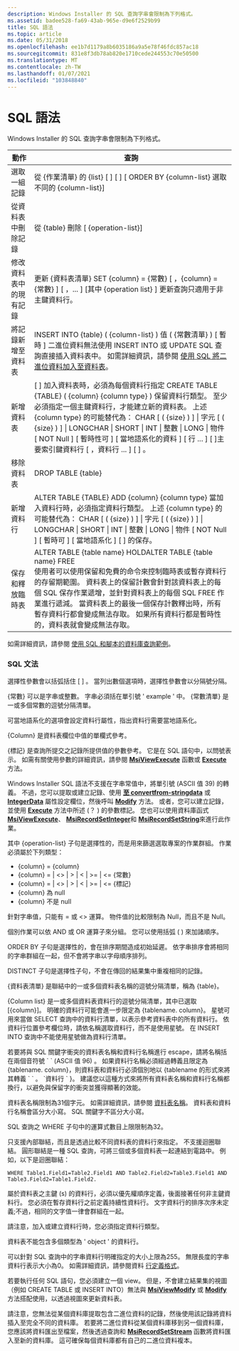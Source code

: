 ```yaml
---
description: Windows Installer 的 SQL 查詢字串會限制為下列格式。
ms.assetid: badee528-fa69-43ab-965e-d9e6f2529b99
title: SQL 語法
ms.topic: article
ms.date: 05/31/2018
ms.openlocfilehash: ee1b7d1179a8b6035186a9a5e78f46fdc857ac18
ms.sourcegitcommit: 831e8f3db78ab820e1710cede244553c70e50500
ms.translationtype: MT
ms.contentlocale: zh-TW
ms.lasthandoff: 01/07/2021
ms.locfileid: "103848840"
---
```

# <a name="sql-syntax"></a>SQL 語法

Windows Installer 的 SQL 查詢字串會限制為下列格式。



| 動作                             | 查詢                                                                                                                                                                                                                                                                                                                                                                                                                                                                                                          |
|------------------------------------|----------------------------------------------------------------------------------------------------------------------------------------------------------------------------------------------------------------------------------------------------------------------------------------------------------------------------------------------------------------------------------------------------------------------------------------------------------------------------------------------------------------|
| 選取一組記錄          | 從 {作業清單} 的 {list} \[ \] \[ \] \[ ORDER BY {column-list} 選取不同的 {column-list}\]                                                                                                                                                                                                                                                                                                                                                                                                       |
| 從資料表中刪除記錄        | 從 {table} 刪除 \[ {operation-list}\]                                                                                                                                                                                                                                                                                                                                                                                                                                                                 |
| 修改資料表中的現有記錄 | 更新 {資料表清單} SET {column} = {常數} \[ ，{column} = {常數} \] \[ ，... \] \[其中 {operation list} \] 更新查詢只適用于非主鍵資料行。<br/>                                                                                                                                                                                                                                                                                                                                      |
| 將記錄新增至資料表             | INSERT INTO {table} ( {column-list} ) 值 ( {常數清單} ) \[ 暫時 \] 二進位資料無法使用 INSERT INTO 或 UPDATE SQL 查詢直接插入資料表中。 如需詳細資訊，請參閱 [使用 SQL 將二進位資料加入至資料表](adding-binary-data-to-a-table-using-sql.md)。<br/>                                                                                                                                                                                                       |
| 新增資料表                        | \[ \] 加入資料表時，必須為每個資料行指定 CREATE TABLE {TABLE} ( {column} {column type} ) 保留資料行類型。 至少必須指定一個主鍵資料行，才能建立新的資料表。 上述 {column type} 的可能替代為： CHAR \[ ( {size} ) \] \| 字元 \[ ( {size} ) \] \| LONGCHAR \| SHORT \| INT \| 整數 \| LONG \| 物件 \[ NOT Null \] \[ 暫時性可 \] \[ 當地語系化的資料 \] \[ 行 ... \] \[ \]主要索引鍵資料行 \[ ，資料行 ... \] \[ \] 。<br/> |
| 移除資料表                     | DROP TABLE {table}                                                                                                                                                                                                                                                                                                                                                                                                                                                                                             |
| 新增資料行                       | ALTER TABLE {TABLE} ADD {column} {column type} 當加入資料行時，必須指定資料行類型。 上述 {column type} 的可能替代為： CHAR \[ ( {size} ) \] \| 字元 \[ ( {size} ) \] \| LONGCHAR \| SHORT \| INT \| 整數 \| LONG \| 物件 \[ NOT Null \] \[ 暫時可 \] \[ 當地語系化 \] \[ \] 的保存。<br/>                                                                                                                                                                  |
| 保存和釋放臨時表     | ALTER TABLE {table name} HOLDALTER TABLE {table name} FREE<br/> 使用者可以使用保留和免費的命令來控制臨時表或暫存資料行的存留期範圍。 資料表上的保留計數會針對該資料表上的每個 SQL 保存作業遞增，並針對資料表上的每個 SQL FREE 作業進行遞減。 當資料表上的最後一個保存計數釋出時，所有暫存資料行都會變成無法存取。 如果所有資料行都是暫時性的，資料表就會變成無法存取。<br/>     |



 

如需詳細資訊，請參閱 [使用 SQL 和腳本的資料庫查詢範例](examples-of-database-queries-using-sql-and-script.md)。

### <a name="sql-grammar"></a>SQL 文法

選擇性參數會以括弧括住 \[ \] 。 當列出數個選項時，選擇性參數會以分隔號分隔。

{常數} 可以是字串或整數。 字串必須括在單引號 ' example ' 中。 {常數清單} 是一或多個常數的逗號分隔清單。

可當地語系化的選項會設定資料行屬性，指出資料行需要當地語系化。

{Column} 是資料表欄位中值的單欄式參考。

{標記} 是查詢所提交之記錄所提供值的參數參考。 它是在 SQL 語句中，以問號表示。 如需有關使用參數的詳細資訊，請參閱 [**MsiViewExecute**](/windows/desktop/api/Msiquery/nf-msiquery-msiviewexecute) 函數或 [**Execute**](view-execute.md) 方法。

Windows Installer SQL 語法不支援在字串常值中，將單引號 (ASCII 值 39) 的轉義。 不過，您可以提取或建立記錄、使用 [**至 convertfrom-stringdata**](record-stringdata.md) 或 [**IntegerData**](record-integerdata.md) 屬性設定欄位，然後呼叫 [**Modify**](view-modify.md) 方法。 或者，您可以建立記錄，並使用 [**Execute**](view-execute.md) 方法中所述 (？ ) 的參數標記。 您也可以使用資料庫函式 [**MsiViewExecute**](/windows/desktop/api/Msiquery/nf-msiquery-msiviewexecute)、 [**MsiRecordSetInteger**](/windows/desktop/api/Msiquery/nf-msiquery-msirecordsetinteger)和 [**MsiRecordSetString**](/windows/desktop/api/Msiquery/nf-msiquery-msirecordsetstringa)來進行此作業。

其中 {operation-list} 子句是選擇性的，而是用來篩選選取專案的作業群組。 作業必須屬於下列類型：

-   {column} = {column}
-   {column} = \|  <>  \|  >  \|  <  \|  >=  \| <= {常數}
-   {column} = \|  <>  \|  >  \|  <  \|  >=  \| <= {標記}
-   {column} 為 null
-   {column} 不是 null

針對字串值，只能有 = 或 <> 運算。 物件值的比較限制為 Null，而且不是 Null。

個別作業可以依 AND 或 OR 運算子來分組。 您可以使用括弧 ( ) 來加諸順序。

ORDER BY 子句是選擇性的，會在排序期間造成初始延遲。 依字串排序會將相同的字串群組在一起，但不會將字串以字母順序排列。

DISTINCT 子句是選擇性子句，不會在傳回的結果集中重複相同的記錄。

{資料表清單} 是聯結中的一或多個資料表名稱的逗號分隔清單，稱為 {table}。

{Column list} 是一或多個資料表資料行的逗號分隔清單，其中已選取 [{column}]。 明確的資料行可能會進一步限定為 {tablename. column}。 星號可用來當做 SELECT 查詢中的資料行清單，以表示參考資料表中的所有資料行。 依資料行位置參考欄位時，請依名稱選取資料行，而不是使用星號。 在 INSERT INTO 查詢中不能使用星號做為資料行清單。

若要將與 SQL 關鍵字衝突的資料表名稱和資料行名稱進行 escape，請將名稱括在兩個音符號 \` \` (ASCII 值 96) 。 如果資料行名稱必須經過轉義且限定為 {tablename. column}，則資料表和資料行必須個別地以 {tablename 的形式來將其轉義 \` \` 。 \`資料行 \` }。 建議您以這種方式來將所有資料表名稱和資料行名稱都換行，以避免與保留字的衝突並獲得顯著的效能。

資料表名稱限制為31個字元。 如需詳細資訊，請參閱 [資料表名稱](table-names.md)。 資料表和資料行名稱會區分大小寫。 SQL 關鍵字不區分大小寫。

SQL 查詢之 WHERE 子句中的運算式數目上限限制為32。

只支援內部聯結，而且是透過比較不同資料表的資料行來指定。 不支援迴圈聯結。 圓形聯結是一種 SQL 查詢，可將三個或多個資料表一起連結到電路中。 例如，以下是迴圈聯結：

``` syntax
WHERE Table1.Field1=Table2.Field1 AND Table2.Field2=Table3.Field1 AND Table3.Field2=Table1.Field2.
```

屬於資料表之主鍵 (s) 的資料行，必須以優先權順序定義，後面接著任何非主鍵資料行。 您必須在暫存資料行之前定義持續性資料行。 文字資料行的排序次序未定義;不過，相同的文字值一律會群組在一起。

請注意，加入或建立資料行時，您必須指定資料行類型。

資料表不能包含多個類型為 ' object ' 的資料行。

可以針對 SQL 查詢中的字串資料行明確指定的大小上限為255。 無限長度的字串資料行表示大小為0。 如需詳細資訊，請參閱資料 [行定義格式](column-definition-format.md)。

若要執行任何 SQL 語句，您必須建立一個 view。 但是，不會建立結果集的視圖（例如 CREATE TABLE 或 INSERT INTO）無法與 [**MsiViewModify**](/windows/desktop/api/Msiquery/nf-msiquery-msiviewmodify) 或 [**Modify**](view-modify.md) 方法搭配使用，以透過視圖來更新資料表。

請注意，您無法從某個資料庫提取包含二進位資料的記錄，然後使用該記錄將資料插入至完全不同的資料庫。 若要將二進位資料從某個資料庫移到另一個資料庫，您應該將資料匯出至檔案，然後透過查詢和 [**MsiRecordSetStream**](/windows/desktop/api/Msiquery/nf-msiquery-msirecordsetstreama) 函數將資料匯入至新的資料庫。 這可確保每個資料庫都有自己的二進位資料複本。

 

 




